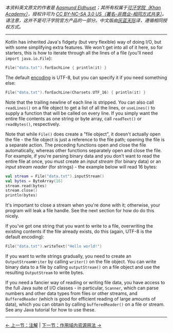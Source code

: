 *本资料英文原文的作者是 [Aasmund Eldhuset](https://eldhuset.net/)；其所有权属于[可汗学院（Khan Academy）](https://www.khanacademy.org/)，授权许可为 [CC BY-NC-SA 3.0 US（署名-非商业-相同方式共享）](https://creativecommons.org/licenses/by-nc-sa/3.0/us/)。请注意，这并不是可汗学院官方产品的一部分。中文版由[灰蓝天际](https://hltj.me/)译，遵循相同授权方式。*

---


Kotlin has inherited Java's fidgety (but very flexible) way of doing I/O, but with some simplifying extra features. We won't get into all of it here, so for starters, this is how to iterate through all the lines of a file (you'll need `import java.io.File`):

```kotlin
File("data.txt").forEachLine { println(it) }
```

The default [encoding](https://www.joelonsoftware.com/2003/10/08/the-absolute-minimum-every-software-developer-absolutely-positively-must-know-about-unicode-and-character-sets-no-excuses/) is UTF-8, but you can specify it if you need something else:

```kotlin
File("data.txt").forEachLine(Charsets.UTF_16) { println(it) }
```

Note that the trailing newline of each line is stripped. You can also call `readLines()` on a file object to get a list of all the lines, or `useLines()` to supply a function that will be called on every line. If you simply want the entire file contents as one string or byte array, call `readText()` or `readBytes()`, respectively.

Note that while `File()` does create a "file object", it doesn't actually open the file - the file object is just a reference to the file path; opening the file is a separate action. The preceding functions open and close the file automatically, whereas other functions separately open and close the file. For example, if you're parsing binary data and you don't want to read the entire file at once, you must create an _input stream_ (for binary data) or an _input stream reader_ (for strings) - the example below will read 16 bytes:

```kotlin
val stream = File("data.txt").inputStream()
val bytes = ByteArray(16)
stream.read(bytes)
stream.close()
println(bytes)
```

It's important to close a stream when you're done with it; otherwise, your program will leak a file handle. See the next section for how do do this nicely.

If you've got one string that you want to write to a file, overwriting the existing contents if the file already exists, do this (again, UTF-8 is the default encoding):

```kotlin
File("data.txt").writeText("Hello world!")
```

If you want to write strings gradually, you need to create an `OutputStreamWriter` by calling `writer()` on the file object. You can write binary data to a file by calling `outputStream()` on a file object and use the resulting `OutputStream` to write bytes.

If you need a fancier way of reading or writing file data, you have access to  the full Java suite of I/O classes - in particular, `Scanner`, which can parse numbers and other data types from files or other streams, and `BufferedReader` (which is good for efficient reading of large amounts of data), which you can obtain by calling `bufferedReader()` on a file or stream. See any Java tutorial for how to use these.




---

[← 上一节：注解](annotations.html) | [下一节：作用域内资源用法 →](scoped-resource-usage.html)
